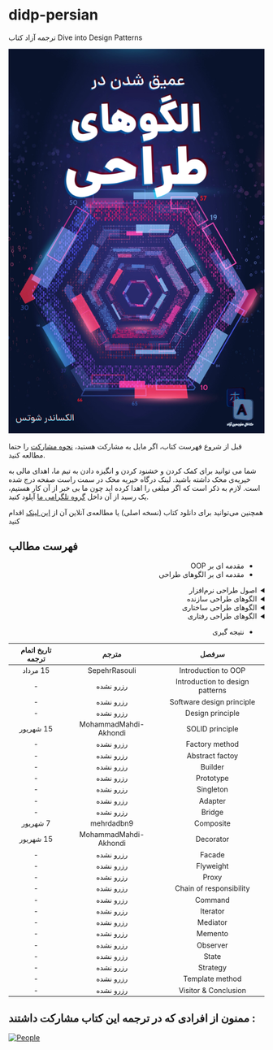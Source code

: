 # didp-persian
ترجمه آزاد کتاب Dive into Design Patterns

![cover](cover.png)

قبل از شروع فهرست کتاب، اگر مایل به مشارکت هستید، [نحوه مشارکت](CONTRIBUTING.md) را حتما مطالعه کنید.

شما می توانید برای کمک کردن و خشنود کردن و انگیزه دادن به تیم ما، اهدای مالی به خیریه‌ی محک داشته باشید.
لینک درگاه خیریه محک در سمت راست صفحه درج شده است. لازم به ذکر است که اگر مبلغی را اهدا کرده اید چون ما بی خبر از آن کار هستیم، یک رسید از آن داخل [گروه تلگرامی ما](https://t.me/dfp_farsi) آپلود کنید.

همچنین می‌توانید برای دانلود کتاب (نسخه اصلی) یا مطالعه‌ی آنلاین آن از [این لینک](https://drive.google.com/file/d/15PVeuC_Jgcltq2d0ObnQcxlhyCqDGJcx/view?usp=sharing) اقدام کنید


## فهرست مطالب

<div dir="rtl">

- مقدمه ای بر OOP
- مقدمه ای بر الگوهای طراحی

<details>
  <summary>اصول طراحی نرم‌افزار</summary>
  <br>

  - اصول طراحی
  - اصول SOLID 
</details>

<details>
  <summary>الگوهای طراحی سازنده</summary>
  <br>

  - Factory Method
  - Abstract Factory
  - Builder
  - Prototype
  - Singleton
</details>

<details>
  <summary>الگوهای طراحی ساختاری</summary>
  <br>

  - Adapter
  - Bridge
  - Composite
  - Decorator
  - Facade
  - Flyweight
  - Proxy
</details>

<details>
  <summary>الگوهای طراحی رفتاری</summary>
  <br>

  - chain of responsibility
  - Command
  - Iterator
  - Mediator
  - Memento
  - Observer
  - State
  - Strategy
  - Template Method
  - Visitor
</details>

- نتیجه گیری

</div>

| تاریخ اتمام ترجمه      | مترجم | سرفصل     |
| :---:        |    :----:   |          :---: |
| <span dir="rtl"> 15 مرداد </span> | SepehrRasouli | Introduction to OOP |
|-|رزرو نشده| Introduction to design patterns |
|-|رزرو نشده| Software design principle |
|-|رزرو نشده| Design principle |
| <span dir="rtl"> 15 شهریور </span> | MohammadMahdi-Akhondi | SOLID principle |
|-|رزرو نشده| Factory method |
|-|رزرو نشده| Abstract factoy |
|-|رزرو نشده| Builder |
|-|رزرو نشده| Prototype |
|-|رزرو نشده| Singleton |
|-|رزرو نشده| Adapter |
|-|رزرو نشده| Bridge |
| <span dir="rtl"> 7 شهریور </span> | mehrdadbn9 | Composite |
| <span dir="rtl"> 15 شهریور </span> | MohammadMahdi-Akhondi | Decorator |
|-|رزرو نشده| Facade |
|-|رزرو نشده| Flyweight |
|-|رزرو نشده| Proxy |
|-|رزرو نشده| Chain of responsibility |
|-|رزرو نشده| Command |
|-|رزرو نشده| Iterator |
|-|رزرو نشده| Mediator |
|-|رزرو نشده| Memento |
|-|رزرو نشده| Observer |
|-|رزرو نشده| State |
|-|رزرو نشده| Strategy |
|-|رزرو نشده| Template method |
|-|رزرو نشده| Visitor & Conclusion|





## ممنون از افرادی که در ترجمه این کتاب مشارکت داشتند :

[![People](https://contrib.rocks/image?repo=ftg-iran/didp-persian)](https://github.com/ftg-iran/didp-persian/graphs/contributors)

